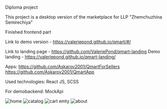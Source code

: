 Diploma project

This project is a desktop version of the marketplace for LLP "Zhemchuzhina Semirechiya"

Finished frontend part

Link to demo version - https://valeriepond.github.io/qmart/#/

Link to landing page - https://github.com/ValeriePond/qmart-landing
Demo landing - https://valeriepond.github.io/qmart-landing/

Apps: 
https://github.com/Askarov2001/QmartForSellers
https://github.com/Askarov2001/QmartApp

Used technologies: React JS, SCSS

For demobackend: MockApi


![home](https://user-images.githubusercontent.com/60189171/219111031-bf4665b3-dafe-456c-8470-616323db3f9a.png)
![catalog](https://user-images.githubusercontent.com/60189171/219111085-aae5a19e-6b83-4962-b0ca-02cd0a64ef63.png)
![cart emty](https://user-images.githubusercontent.com/60189171/219111114-193b007b-338b-479c-9b1d-eb38d58141c2.png)
![about](https://user-images.githubusercontent.com/60189171/219111214-b5999b54-9c02-4046-abf7-96beebb2b44f.png)
